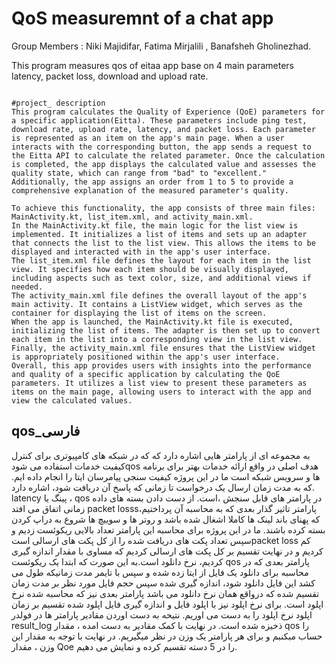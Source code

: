 # QoS measuremnt of a chat app
Group Members : Niki Majidifar, Fatima Mirjalili , Banafsheh Gholinezhad.

This program measures qos of eitaa app base on 4 main parameters latency, packet loss, download and upload rate.

```

#project_ description
This program calculates the Quality of Experience (QoE) parameters for a specific application(Eitta). These parameters include ping test, download rate, upload rate, latency, and packet loss. Each parameter is represented as an item on the app's main page. When a user interacts with the corresponding button, the app sends a request to the Eitta API to calculate the related parameter. Once the calculation is completed, the app displays the calculated value and assesses the quality state, which can range from "bad" to "excellent." Additionally, the app assigns an order from 1 to 5 to provide a comprehensive explanation of the measured parameter's quality.

To achieve this functionality, the app consists of three main files: MainActivity.kt, list_item.xml, and activity_main.xml. 
In the MainActivity.kt file, the main logic for the list view is implemented. It initializes a list of items and sets up an adapter that connects the list to the list view. This allows the items to be displayed and interacted with in the app's user interface.
The list_item.xml file defines the layout for each item in the list view. It specifies how each item should be visually displayed, including aspects such as text color, size, and additional views if needed.
The activity_main.xml file defines the overall layout of the app's main activity. It contains a ListView widget, which serves as the container for displaying the list of items on the screen.
When the app is launched, the MainActivity.kt file is executed, initializing the list of items. The adapter is then set up to convert each item in the list into a corresponding view in the list view. Finally, the activity_main.xml file ensures that the ListView widget is appropriately positioned within the app's user interface.
Overall, this app provides users with insights into the performance and quality of a specific application by calculating the QoE parameters. It utilizes a list view to present these parameters as items on the main page, allowing users to interact with the app and view the calculated values.

```
## qos_فارسی
  به مجموعه ای از پارامتر هایی اشاره دارد که که در شبکه های کامپیوتری برای کنترل کیفیت خدمات استفاده می شودqos 
  هدف اصلی در واقع ارائه خدمات بهتر برای برنامه ها و سرویس شبکه است
  ما در این پروژه کیفیت سنجی پیامرسان ایتا را انجام داده ایم. 
  که به مدت زمان ارسال یک درخواست تا زمانی که پاسخ آن دریافت شود، اشاره دارد. latency پینگ یا ،  qos در پارامتر های قابل سنجش 
  ،است. از دست دادن بسته های داده زمانی اتفاق می افتد packet losssپارامتر تاثیر گذار بعدی که به محاسبه آن پرداختیم، 
  که  پهنای باند لینک ها کاملا اشغال شده باشد و روتر ها و سوییچ ها شروع به دراپ کردن بسته کرده باشند.
  ما در این پروژه برای محاسبه این پارامتر تعداد بالایی ریکوئست زدیم و سپس تعداد پکت های دریافت شده را از کل پکت های ارسالی 
  استpacket loss کم کردیم و در نهایت تقسیم بر کل پکت های ارسالی کردیم که مساوی با مقدار 
  اندازه گیری کردیم، نرخ دانلود است.به این صورت که ابتدا یک ریکوئست qos پارامتر بعدی که در محاسبه 
  برای دانلود یک فایل از ایتا زده شده و سپس با تایمر مدت زمانیکه طول می کشد این فایل دانلود شود، اندازه گیری شده
  سپس حجم فایل مورد نظر بر مدت زمان تقسیم شده که درواقع همان نرخ دانلود می باشد
  پارامتر بعدی نیز که محاسبه شده نرخ اپلود است. برای نرخ اپلود نیز با اپلود فایل و اندازه گیری فایل اپلود شده تقسیم بر زمان اپلود نرخ اپلود را به دست می اوریم. نتیحه به دست اوردن مقادیر پارامتر ها در فولدر result_log  ذخیزه شده است. 
  در نهایت با کمک مقادیر به دست امده ، مقدار qos  را حساب مبکنبم و برای هر پارامتر یک وزن در نظر میگیریم. در نهایت با توجه به مقدار این وزن ، مقدار Qoe  را در 5 دسته تقسیم کرده و نمایش می دهیم.  
